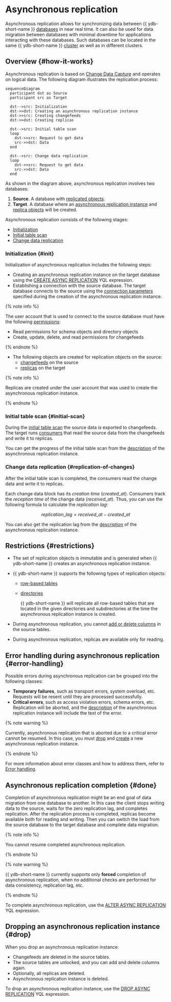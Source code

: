 # Asynchronous replication

Asynchronous replication allows for synchronizing data between {{ ydb-short-name }} [databases](glossary.md#database) in near real time. It can also be used for data migration between databases with minimal downtime for applications interacting with these databases. Such databases can be located in the same {{ ydb-short-name }} [cluster](glossary.md#cluster) as well as in different clusters.

## Overview {#how-it-works}

Asynchronous replication is based on [Change Data Capture](cdc.md) and operates on logical data. The following diagram illustrates the replication process:

```mermaid
sequenceDiagram
  participant dst as Source
  participant src as Target

  dst-->src: Initialization
  dst->>dst: Creating an asynchronous replication instance
  dst->>src: Creating changefeeds
  dst->>dst: Creating replicas

  dst-->src: Initial table scan
  loop
    dst->>src: Request to get data
    src->>dst: Data
  end

  dst-->src: Change data replication
  loop
    dst->>src: Request to get data
    src->>dst: Data
  end
```

As shown in the diagram above, asynchronous replication involves two databases:

1. **Source**. A database with [replicated objects](glossary.md#replicated-object).
2. **Target**. A database where an [asynchronous replication instance](glossary.md#async-replication-instance) and [replica objects](glossary.md#replica-object) will be created.

Asynchronous replication consists of the following stages:

* [Initialization](#init)
* [Initial table scan](#initial-scan)
* [Change data replication](#replication-of-changes)

### Initialization {#init}

Initialization of asynchronous replication includes the following steps:

* Creating an asynchronous replication instance on the target database using the [CREATE ASYNC REPLICATION](../yql/reference/syntax/create-async-replication.md) YQL expression.
* Establishing a connection with the source database. The target database connects to the source using the [connection parameters](../yql/reference/syntax/create-async-replication.md#params) specified during the creation of the asynchronous replication instance.

{% note info %}

The user account that is used to connect to the source database must have the following [permissions](../security/short-access-control-notation.md#access-rights):

* Read permissions for schema objects and directory objects
* Create, update, delete, and read permissions for changefeeds

{% endnote %}

* The following objects are created for replication objects on the source:
  * [changefeeds](glossary.md#changefeed) on the source
  * [replicas](glossary.md#replica-object) on the target

{% note info %}

Replicas are created under the user account that was used to create the asynchronous replication instance.

{% endnote %}

### Initial table scan {#initial-scan}

During the [initial table scan](cdc.md#initial-scan) the source data is exported to changefeeds. The target runs [consumers](topic.md#consumer) that read the source data from the changefeeds and write it to replicas.

You can get the progress of the initial table scan from the [description](../reference/ydb-cli/commands/scheme-describe.md) of the asynchronous replication instance.

### Change data replication {#replication-of-changes}

After the initial table scan is completed, the consumers read the change data and write it to replicas.

Each change data block has its *creation time* ($created\_at$). Consumers track the *reception time* of the change data ($received\_at$). Thus, you can use the following formula to calculate the *replication lag*:

$$
replication\_lag = received\_at - created\_at
$$

You can also get the replication lag from the [description](../reference/ydb-cli/commands/scheme-describe.md) of the asynchronous replication instance.

## Restrictions {#restrictions}

* The set of replication objects is immutable and is generated when {{ ydb-short-name }} creates an asynchronous replication instance.
* {{ ydb-short-name }} supports the following types of replication objects:

  * [row-based tables](datamodel/table.md#row-oriented-tables)
  * [directories](datamodel/dir.md)

    {{ ydb-short-name }} will replicate all row-based tables that are located in the given directories and subdirectories at the time the asynchronous replication instance is created.

* During asynchronous replication, you cannot [add or delete columns](../yql/reference/syntax/alter_table/columns.md) in the source tables.
* During asynchronous replication, replicas are available only for reading.

## Error handling during asynchronous replication {#error-handling}

Possible errors during asynchronous replication can be grouped into the following classes:

* **Temporary failures**, such as transport errors, system overload, etc. Requests will be resent until they are processed successfully.
* **Critical errors**, such as access violation errors, schema errors, etc. Replication will be aborted, and the [description](../reference/ydb-cli/commands/scheme-describe.md) of the asynchronous replication instance will include the text of the error.

{% note warning %}

Currently, asynchronous replication that is aborted due to a critical error cannot be resumed. In this case, you must [drop](../yql/reference/syntax/drop-async-replication.md) and [create](../yql/reference/syntax/create-async-replication.md) a new asynchronous replication instance.

{% endnote %}

For more information about error classes and how to address them, refer to [Error handling](../reference/ydb-sdk/error_handling.md).

## Asynchronous replication completion {#done}

Completion of asynchronous replication might be an end goal of data migration from one database to another. In this case the client stops writing data to the source, waits for the zero replication lag, and completes replication. After the replication process is completed, replicas become available both for reading and writing. Then you can switch the load from the source database to the target database and complete data migration.

{% note info %}

You cannot resume completed asynchronous replication.

{% endnote %}

{% note warning %}

{{ ydb-short-name }} currently supports only **forced** completion of asynchronous replication, when no additional checks are performed for data consistency, replication lag, etc.

{% endnote %}

To complete asynchronous replication, use the [ALTER ASYNC REPLICATION](../yql/reference/syntax/alter-async-replication.md) YQL expression.

## Dropping an asynchronous replication instance {#drop}

When you drop an asynchronous replication instance:

* Changefeeds are deleted in the source tables.
* The source tables are unlocked, and you can add and delete columns again.
* Optionally, all replicas are deleted.
* Asynchronous replication instance is deleted.

To drop an asynchronous replication instance, use the [DROP ASYNC REPLICATION](../yql/reference/syntax/drop-async-replication.md) YQL expression.
